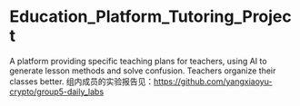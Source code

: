 # Education_Platform_Tutoring_Project
A platform providing specific teaching plans for teachers, using AI to generate lesson methods and solve confusion. Teachers organize their classes better.
组内成员的实验报告见：https://github.com/yangxiaoyu-crypto/group5-daily_labs
